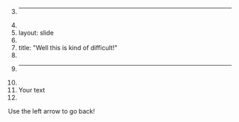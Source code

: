 3.	---
4.	
5.	layout: slide
6.	
7.	title: "Well this is kind of difficult!"
8.	
9.	---
10.	
11.	Your text
12.	
Use the left arrow to go back!
